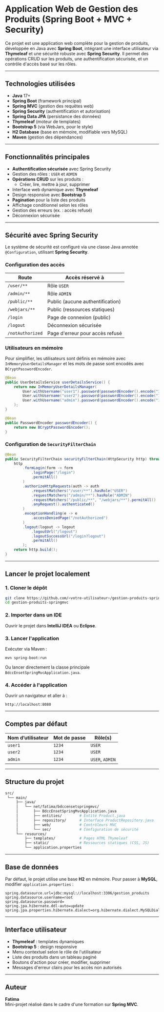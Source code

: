 # Application Web de Gestion des Produits (Spring Boot + MVC + Security)

Ce projet est une application web complète pour la gestion de produits, développée en Java avec **Spring Boot**, intégrant une interface utilisateur via **Thymeleaf** et une sécurité robuste avec **Spring Security**. Il permet des opérations CRUD sur les produits, une authentification sécurisée, et un contrôle d'accès basé sur les rôles.

---

## Technologies utilisées

- **Java** 17+
- **Spring Boot** (framework principal)
- **Spring MVC** (gestion des requêtes web)
- **Spring Security** (authentification et autorisation)
- **Spring Data JPA** (persistance des données)
- **Thymeleaf** (moteur de templates)
- **Bootstrap 5** (via WebJars, pour le style)
- **H2 Database** (base en mémoire, modifiable vers MySQL)
- **Maven** (gestion des dépendances)

---

## Fonctionnalités principales

- **Authentification sécurisée** avec Spring Security
- Gestion des rôles : `USER` et `ADMIN`
- **Opérations CRUD** sur les produits :
  - Créer, lire, mettre à jour, supprimer
- Interface web dynamique avec **Thymeleaf**
- Design responsive avec **Bootstrap 5**
- **Pagination** pour la liste des produits
- Affichage conditionnel selon les rôles
- Gestion des erreurs (ex. : accès refusé)
- Déconnexion sécurisée

---

## Sécurité avec Spring Security

Le système de sécurité est configuré via une classe Java annotée `@Configuration`, utilisant **Spring Security**.

### Configuration des accès

| Route                | Accès réservé à                   |
|----------------------|-----------------------------------|
| `/user/**`           | Rôle `USER`                       |
| `/admin/**`          | Rôle `ADMIN`                      |
| `/public/**`         | Public (aucune authentification)  |
| `/webjars/**`        | Public (ressources statiques)     |
| `/login`             | Page de connexion (public)        |
| `/logout`            | Déconnexion sécurisée             |
| `/notAuthorized`     | Page d'erreur pour accès refusé   |

### Utilisateurs en mémoire

Pour simplifier, les utilisateurs sont définis en mémoire avec `InMemoryUserDetailsManager` et les mots de passe sont encodés avec `BCryptPasswordEncoder`.

```java
@Bean
public UserDetailsService userDetailsService() {
    return new InMemoryUserDetailsManager(
        User.withUsername("user1").password(passwordEncoder().encode("1234")).roles("USER").build(),
        User.withUsername("user2").password(passwordEncoder().encode("1234")).roles("USER").build(),
        User.withUsername("admin").password(passwordEncoder().encode("1234")).roles("USER", "ADMIN").build()
    );
}

@Bean
public PasswordEncoder passwordEncoder() {
    return new BCryptPasswordEncoder();
}
```

### Configuration de `SecurityFilterChain`

```java
@Bean
public SecurityFilterChain securityFilterChain(HttpSecurity http) throws Exception {
    http
        .formLogin(form -> form
            .loginPage("/login")
            .permitAll()
        )
        .authorizeHttpRequests(auth -> auth
            .requestMatchers("/user/**").hasRole("USER")
            .requestMatchers("/admin/**").hasRole("ADMIN")
            .requestMatchers("/public/**", "/webjars/**").permitAll()
            .anyRequest().authenticated()
        )
        .exceptionHandling(e -> e
            .accessDeniedPage("/notAuthorized")
        )
        .logout(logout -> logout
            .logoutUrl("/logout")
            .logoutSuccessUrl("/login?logout")
            .permitAll()
        );
    return http.build();
}
```

---

## Lancer le projet localement

### 1. Cloner le dépôt

```bash
git clone https://github.com/<votre-utilisateur>/gestion-produits-springmvc.git
cd gestion-produits-springmvc
```

### 2. Importer dans un IDE

Ouvrir le projet dans **IntelliJ IDEA** ou **Eclipse**.

### 3. Lancer l'application

Exécuter via Maven :

```bash
mvn spring-boot:run
```

Ou lancer directement la classe principale `BdccEnsetSpringMvcApplication.java`.

### 4. Accéder à l'application

Ouvrir un navigateur et aller à :

```url
http://localhost:8080
```

---

## Comptes par défaut

| Nom d’utilisateur | Mot de passe | Rôle(s)         |
|-------------------|--------------|-----------------|
| `user1`           | `1234`       | `USER`          |
| `user2`           | `1234`       | `USER`          |
| `admin`           | `1234`       | `USER`, `ADMIN` |

---

## Structure du projet

```bash
src/
 └── main/
     ├── java/
     │   └── net/fatima/bdccensetspringmvc/
     │       ├── BdccEnsetSpringMvcApplication.java
     │       ├── entities/        # Entité Product.java
     │       ├── repository/      # Interface ProductRepository.java
     │       ├── web/             # Contrôleurs MVC
     │       └── sec/             # Configuration de sécurité
     └── resources/
         ├── templates/           # Pages HTML Thymeleaf
         ├── static/              # Ressources statiques (CSS, JS)
         └── application.properties
```

---

## Base de données

Par défaut, le projet utilise une base **H2** en mémoire. Pour passer à **MySQL**, modifier `application.properties` :

```properties
spring.datasource.url=jdbc:mysql://localhost:3306/gestion_produits
spring.datasource.username=root
spring.datasource.password=
spring.jpa.hibernate.ddl-auto=update
spring.jpa.properties.hibernate.dialect=org.hibernate.dialect.MySQLDialect
```

---

## Interface utilisateur

- **Thymeleaf** : templates dynamiques
- **Bootstrap 5** : design responsive
- Menu contextuel selon le rôle de l'utilisateur
- Liste des produits dans un tableau paginé
- Boutons d'action pour créer, modifier, supprimer
- Messages d'erreur clairs pour les accès non autorisés

---


## Auteur

**Fatima**  
Mini-projet réalisé dans le cadre d'une formation sur **Spring MVC**.

